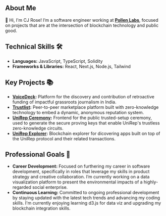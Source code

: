 
## About Me
👋 Hi, I'm CJ Rose! I’m a software engineer working at **[Pollen Labs](github/Pollen-labs)**, focused on projects that are at the intersection of blockchain technology and public good.

## Technical Skills 🛠️
- **Languages:** JavaScript, TypeScript, Solidity
- **Frameworks & Libraries:** React, Next.js, Node.js, Tailwind

## Key Projects 📚
- **[VoiceDeck](https://github.com/VoiceDeck/app):** Platform for the discovery and contribution of retroactive funding of impactful grassroots journalism in India.
- **[Trustlist](https://github.com/trustlist/trustlist):** Peer-to-peer marketplace platform built with zero-knowledge technology to embed a dynamic, anonymous reputation system.
- **[UniRep Ceremony](https://github.com/Unirep/ceremony):** Frontend for the public trusted-setup ceremony, used to generate the secure proving keys that enable UniRep's trustless zero-knowledge circuits.
- **[UniRep Explorer](https://github.com/Unirep/explorer):** Blockchain explorer for dicovering apps built on top of the UniRep protocol and their related transactions.

<!--- You can view these and more [here](https://jeromehardaway.github.io/#). --->

## Professional Goals 🚀
- **Career Development:** Focused on furthering my career in software development, specifically in roles that leverage my skills in product strategy and creative collaboration. I’m currently working on a data visualization platform to present the environmental impacts of a highly-regarded social enterprise.
- **Continuous Learning:** Committed to ongoing professional development by staying updated with the latest tech trends and advancing my coding skills. I'm currently enjoying learning d3.js for data viz and upgrading my blockchain integration skills.




